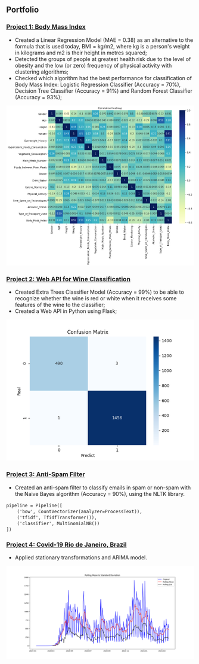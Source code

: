 ## Portfolio

### [Project 1: Body Mass Index](https://github.com/dayanacavalcante/Obesity-Estimate)
* Created a Linear Regression Model (MAE = 0.38) as an alternative to the formula that is used today, BMI = kg/m2, where kg is a person's weight in kilograms and m2 is their height in metres squared;
* Detected the groups of people at greatest health risk due to the level of obesity and the low (or zero) frequency of physical activity with clustering algorithms;
* Checked which algorithm had the best performance for classification of Body Mass Index: Logistic Regression Classifier (Accuracy = 70%), Decision Tree Classifier (Accuracy = 91%) and Random Forest Classifier (Accuracy = 93%);

![](https://github.com/dayanacavalcante/DayanaCavalcante/blob/master/images/heatmap_2.png)


### [Project 2: Web API for Wine Classification](https://github.com/dayanacavalcante/ApiPython-WineClassify)
* Created Extra Trees Classifier Model (Accuracy = 99%) to be able to recognize whether the wine is red or white when it receives some features of the wine to the classifier;
* Created a Web API in Python using Flask;

![](https://github.com/dayanacavalcante/DayanaCavalcante/blob/master/images/ConfusionMatrix.png)


### [Project 3: Anti-Spam Filter](https://github.com/dayanacavalcante/Anti-Spam-Filter)
* Created an anti-spam filter to classify emails in spam or non-spam with the Naive Bayes algorithm (Accuracy = 90%), using the NLTK library.

```
pipeline = Pipeline([
    ('bow', CountVectorizer(analyzer=ProcessText)),
    ('tfidf', TfidfTransformer()),
    ('classifier', MultinomialNB())
])
```

### [Project 4: Covid-19 Rio de Janeiro, Brazil](https://github.com/dayanacavalcante/Covid-19-RJ-Brazil-ARIMA)
* Applied stationary transformations and ARIMA model.

![](https://github.com/dayanacavalcante/DayanaCavalcante/blob/master/images/TestStationarity_1.png)
